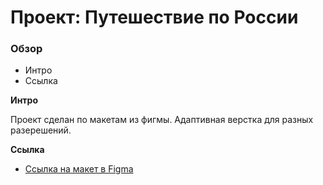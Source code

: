 # Проект: Путешествие по России

### Обзор
* Интро
* Ссылка


**Интро**

Проект сделан по макетам из фигмы. Адаптивная верстка для разных разерешений.

**Ссылка**

* [Ссылка на макет в Figma](https://motivityr.github.io/russian-travel/)
